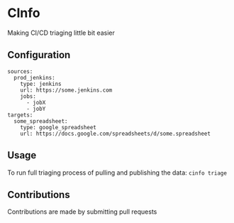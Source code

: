 # CInfo

Making CI/CD triaging little bit easier

## Configuration

```
sources:
  prod_jenkins:
    type: jenkins
    url: https://some.jenkins.com
    jobs:
      - jobX
      - jobY
targets:
  some_spreadsheet:
    type: google_spreadsheet
    url: https://docs.google.com/spreadsheets/d/some.spreadsheet
```

## Usage

To run full triaging process of pulling and publishing the data: `cinfo triage`

## Contributions

Contributions are made by submitting pull requests
